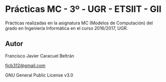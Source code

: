 # Prácticas MC - 3º - UGR - ETSIIT - GII

Prácticas realizadas en la asignatura MC (Modelos de Computación) del grado en Ingeniería Informática en el curso 2016/2017, UGR.

## Autor

Francisco Javier Caracuel Beltrán

fjcb312@gmail.com

GNU General Public License v3.0
